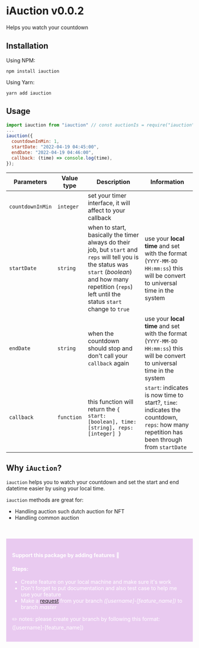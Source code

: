 # iAuction v0.0.2

Helps you watch your countdown

## Installation

Using NPM:

```vim
npm install iauction
```

Using Yarn:

```vim
yarn add iauction
```

## Usage

```js
import iauction from "iauction" // const auctionIs = require("iauction")
...
iauction({
  countdownInMin: 1,
  startDate: "2022-04-19 04:45:00",
  endDate: "2022-04-19 04:46:00",
  callback: (time) => console.log(time),
});
```

| Parameters       | Value type | Description                                                                                                                                                                                                        | Information                                                                                                                              |
| ---------------- | ---------- | ------------------------------------------------------------------------------------------------------------------------------------------------------------------------------------------------------------------ | ---------------------------------------------------------------------------------------------------------------------------------------- |
| `countdownInMin` | `integer`  | set your timer interface, it will affect to your callback                                                                                                                                                          |
| `startDate`      | `string`   | when to start, basically the timer always do their job, but `start` and `reps` will tell you is the status was `start` (_boolean_) and how many repetition (`reps`) left until the status `start` change to `true` | use your **local time** and set with the format (`YYYY-MM-DD HH:mm:ss`) this will be convert to universal time in the system             |
| `endDate`        | `string`   | when the countdown should stop and don't call your `callback` again                                                                                                                                                | use your **local time** and set with the format (`YYYY-MM-DD HH:mm:ss`) this will be convert to universal time in the system             |
| `callback`       | `function` | this function will return the `{ start: [boolean], time: [string], reps: [integer] }`                                                                                                                              | `start`: indicates is now time to start?, `time`: indicates the countdown, `reps`: how many repetition has been through from `startDate` |


## Why `iAuction`?

`iauction` helps you to watch your countdown and set the start and end datetime easier by using your local time.

`iauction` methods are great for:

<ul>
  <li>Handling auction such dutch auction for NFT</li>
  <li>Handling common auction</li>
</ul>

<div style="background-color: rgba(173, 57, 199, 0.26); color: white; padding: 1rem; margin-top: 3rem">
  <h4>Support this package by adding features 🏏</h4>
  
  <h4>Steps:</h4>
  <ul> 
    <li>Create feature on your local machine and make sure it's work</li> 
    <li>Don't forget to put documentation and also test case to help me use your feature</li> 
    <li>Make a <a href="https://github.com/irwansyafani/iauction/pulls" >request</a> from your branch <i>([username]-[feature_name])</i> to branch <i>master</i></li>
  </ul> 

  ✏️ notes: please create your branch by following this format: ([username]-[feature_name])
</div>
